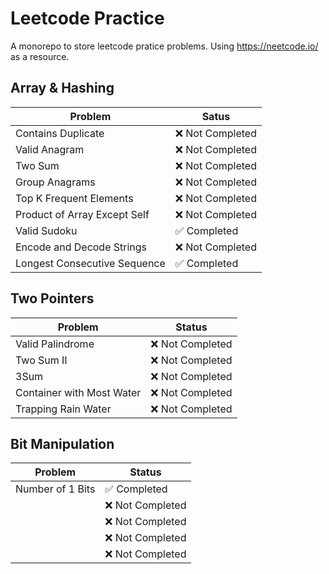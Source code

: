 # Leetcode Practice

A monorepo to store leetcode pratice problems. Using https://neetcode.io/ as a resource.

## Array & Hashing

| Problem                      | Satus            |
| ---------------------------- | ---------------- |
| Contains Duplicate           | ❌ Not Completed |
| Valid Anagram                | ❌ Not Completed |
| Two Sum                      | ❌ Not Completed |
| Group Anagrams               | ❌ Not Completed |
| Top K Frequent Elements      | ❌ Not Completed |
| Product of Array Except Self | ❌ Not Completed |
| Valid Sudoku                 | ✅ Completed     |
| Encode and Decode Strings    | ❌ Not Completed |
| Longest Consecutive Sequence | ✅ Completed     |

## Two Pointers

| Problem                   | Status           |
| ------------------------- | ---------------- |
| Valid Palindrome          | ❌ Not Completed |
| Two Sum II                | ❌ Not Completed |
| 3Sum                      | ❌ Not Completed |
| Container with Most Water | ❌ Not Completed |
| Trapping Rain Water       | ❌ Not Completed |

## Bit Manipulation

| Problem          | Status           |
| ---------------- | ---------------- |
| Number of 1 Bits | ✅ Completed     |
|                  | ❌ Not Completed |
|                  | ❌ Not Completed |
|                  | ❌ Not Completed |
|                  | ❌ Not Completed |
